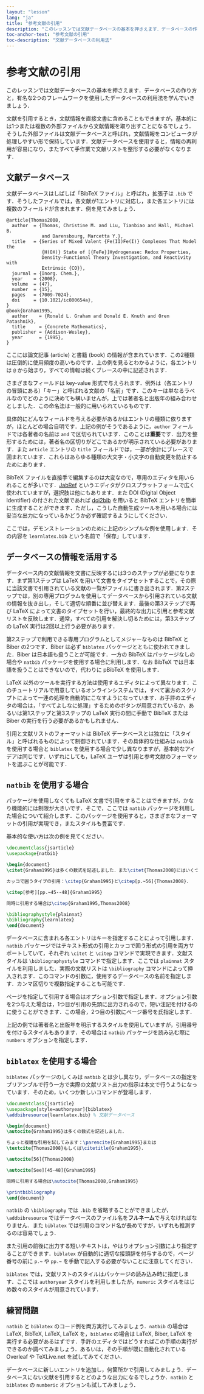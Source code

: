 ```yaml
---
layout: "lesson"
lang: "ja"
title: "参考文献の引用"
description: "このレッスンでは文献データベースの基本を押さえます．データベースの作り方と，有名な2つのフレームワークを使用したデータベースの利用法を学んでいきましょう．"
toc-anchor-text: "参考文献の引用"
toc-description: "文献データベースの利用法"
---
```


# 参考文献の引用

<script>
runlatex.preincludes = {
 "pre1": {
    "pre0": "learnlatex.bib"
   },
 "pre2": {
    "pre0": "learnlatex.bib"
   }
}
</script>

<!-- TODO: 日本語文献の扱いについては language-specific レッスンで扱う -->

<span class="summary">このレッスンでは文献データベースの基本を押さえます．データベースの作り方と，有名な2つのフレームワークを使用したデータベースの利用法を学んでいきましょう．</span>

文献を引用するとき，文献情報を直接文書に含めることもできますが，基本的には1つまたは複数の外部ファイルから文献情報を取り出すことになるでしょう．そうした外部ファイルは文献データベースと呼ばれ，文献情報をコンピュータが処理しやすい形で保持しています．文献データベースを使用すると，情報の再利用が容易になり，またすべて手作業で文献リストを整形する必要がなくなります．

## 文献データベース

文献データベースはしばしば「BibTeX ファイル」と呼ばれ，拡張子は `.bib` です．そうしたファイルでは，各文献が1エントリに対応し，また各エントリには複数のフィールドが含まれます．例を見てみましょう．

<!-- {% raw %} -->
```
@article{Thomas2008,
  author  = {Thomas, Christine M. and Liu, Tianbiao and Hall, Michael B.
             and Darensbourg, Marcetta Y.},
  title   = {Series of Mixed Valent {Fe(II)Fe(I)} Complexes That Model the
             {H(OX)} State of [{FeFe}]Hydrogenase: Redox Properties,
             Density-Functional Theory Investigation, and Reactivity with
             Extrinsic {CO}},
  journal = {Inorg. Chem.},
  year    = {2008},
  volume  = {47},
  number  = {15},
  pages   = {7009-7024},
  doi     = {10.1021/ic800654a},
}
@book{Graham1995,
  author    = {Ronald L. Graham and Donald E. Knuth and Oren Patashnik},
  title     = {Concrete Mathematics},
  publisher = {Addison-Wesley},
  year      = {1995},
}
```
<!-- {% endraw %} -->

ここには論文記事 (article) と書籍 (book) の情報が含まれています．この2種類は圧倒的に使用頻度の高いものです．上の例を見るとわかるように，各エントリは `@` から始まり，すべての情報は続くブレースの中に記述されます．

さまざまなフィールドは key-value 形式で与えられます．例外は（各エントリの冒頭にある）「キー」と呼ばれる文献の「名前」です．このキーは単なるラベルなのでどのように決めても構いませんが，上では著者名と出版年の組み合わせとしました．この命名法は一般的に用いられているものです．

具体的にどんなフィールドを与える必要があるかはエントリの種類に依りますが，ほとんどの場合自明です．上記の例がそうであるように，`author` フィールドでは各著者の名前は `and` で区切られています．このことは**重要**です．出力を整形するためには，著者名の区切りがどこであるかが明示されている必要があります．また `article` エントリの `title` フィールドでは，一部が余計にブレースで囲まれています．これらはあらゆる種類の大文字・小文字の自動変更を防止するためにあります．

BibTeX ファイルを直接手で編集するのは大変なので，専用のエディタを用いられることが多いです．[JabRef](https://www.jabref.org) というエディタがクロスプラットフォームで広く使われていますが，選択肢は他にもあります．また DOI (Digital Object Identifier) の付された文献であれば [doi2bib](https://doi2bib.org) を用いると BibTeX エントリを簡単に生成することができます．ただし，こうした自動生成ツールを用いる場合には妥当な出力になっているかどうか必ず確認するようにしてください．

ここでは，デモンストレーションのために上記のシンプルな例を使用します．その内容を `learnlatex.bib` という名前で「保存」しています．

## データベースの情報を活用する

データベース内の文献情報を文書に反映するには3つのステップが必要になります．まず第1ステップは LaTeX を用いて文書をタイプセットすることで，その際に当該文書で引用されている文献の一覧がファイルに書き出されます．第2ステップでは，別の専用プログラムを使用してデータベースから引用されている文献の情報を抜き出し，そして適切な順番に並び替えます．最後の第3ステップで再び LaTeX によって文書のタイプセットを行い，最終的な出力に引用と参考文献リストを反映します．通常，すべての引用を解決し切るためには，第3ステップの LaTeX 実行は2回以上行う必要があります．

第2ステップで利用できる専用プログラムとしてメジャーなものは BibTeX と Biber の2つです．Biber は必ず `biblatex` パッケージとともに使われてきました．Biber は日本語も扱うことが可能です．一方の BibTeX はパッケージなしの場合や `natbib` パッケージを使用する場合に利用します．なお BibTeX では日本語を扱うことはできないので，代わりに pBibTeX を使用します．

LaTeX 以外のツールを実行する方法は使用するエディタによって異なります．このチュートリアルで用意しているオンラインシステムでは，すべて裏方のスクリプトによって一連の処理を自動的にこなすようになっています．お手許のエディタの場合は，「すべてよしなに処理」するためのボタンが用意されているか，あるいは第1ステップと第3ステップの LaTeX 実行の間に手動で BibTeX または Biber の実行を行う必要があるかもしれません．

引用と文献リストのフォーマットは BibTeX データベースとは独立に「スタイル」と呼ばれるものによって制御されています．その具体的な仕組みは `natbib` を使用する場合と `biblatex` を使用する場合で少し異なりますが，基本的なアイデアは同じです．いずれにしても，LaTeX ユーザは引用と参考文献のフォーマットを選ぶことが可能です．

## `natbib` を使用する場合

パッケージを使用しなくても LaTeX 文書で引用をすることはできますが，かなり機能的には制限が大きいです．そこで，ここでは `natbib` パッケージを利用した場合について紹介します．このパッケージを使用すると，さまざまなフォーマットの引用が実現でき，またスタイルも豊富です．

基本的な使い方は次の例を見てください．

```latex
\documentclass{jsarticle}
\usepackage{natbib}

\begin{document}
\citet{Graham1995}は多くの数式を記述しました．また\citet{Thomas2008}にはいくつか化学式が出てきます．

カッコで囲うタイプの引用：\citep{Graham1995}と\citep[p.~56]{Thomas2008}．

\citep[参考][pp.~45--48]{Graham1995}

同時に引用する場合は\citep{Graham1995,Thomas2008}

\bibliographystyle{plainnat}
\bibliography{learnlatex}
\end{document}
```

データベースに含まれる各エントリはキーを指定することによって引用します．`natbib` パッケージではテキスト形式の引用とカッコで囲う形式の引用を両方サポートしていて，それぞれ `\citet` と `\citep` コマンドで実現できます．文献スタイルは `\bibliographystyle` コマンドで指定します．ここでは `plainnat` スタイルを利用しました．実際の文献リストは `\bibliography` コマンドによって挿入されます．このコマンドの引数に，使用するデータベースの名前を指定します．カンマ区切りで複数指定することも可能です．

ページを指定して引用する場合はオプション引数で指定します．オプション引数を2つ与えた場合は，1つ目が引用の先頭に出力されるので，短い注記を付けるのに使うことができます．この場合，2つ目の引数にページ番号を氏指定します．

上記の例では著者名と出版年を明示するスタイルを使用していますが，引用番号を付けるスタイルもあります．その場合は `natbib` パッケージを読み込む際に `numbers` オプションを指定します．

## `biblatex` を使用する場合

`biblatex` パッケージのしくみは `natbib` とは少し異なり，データベースの指定をプリアンブルで行う一方で実際の文献リスト出力の指示は本文で行うようになっています．そのため，いくつか新しいコマンドが登場します．

```latex
\documentclass{jsarticle}
\usepackage[style=authoryear]{biblatex}
\addbibresource{learnlatex.bib} % 文献データベース

\begin{document}
\autocite{Graham1995}は多くの数式を記述しました．

ちょっと複雑な引用を試してみます：\parencite{Graham1995}または
\textcite{Thomas2008}もしくは\citetitle{Graham1995}．

\autocite[56]{Thomas2008}

\autocite[See][45-48]{Graham1995}

同時に引用する場合は\autocite{Thomas2008,Graham1995}

\printbibliography
\end{document}
```

`natbib` の `\bibliography` では `.bib` を省略することができましたが，`\addbibresource` ではデータベースのファイル名を**フルネーム**で与えなければなりません．また `biblatex` では引用のコマンド名が長めですが，いずれも推測するのは容易でしょう．

また引用の前後に出力する短いテキストは，やはりオプション引数により指定することができます．`biblatex` が自動的に適切な接頭辞を付与するので，ページ番号の前に `p.~` や `pp.~` を手動で記入する必要がないことに注意してください．

`biblatex` では，文献リストのスタイルはパッケージの読み込み時に指定します．ここでは `authoryear` スタイルを利用しましたが，`numeric` スタイルをはじめ数々のスタイルが用意されています．

## 練習問題

`natbib` と `biblatex` のコード例を両方実行してみましょう．`natbib` の場合は LaTeX, BibTeX, LaTeX, LaTeX を，`biblatex` の場合は LaTeX, Biber, LaTeX を実行する必要があるはずです．手許のエディタではどうすればこの手順の実行ができるのか調べてみましょう．あるいは，その手順が既に自動化されている Overleaf や TeXLive.net を試してみてください．

データベースに新しいエントリを追加し，何箇所かで引用してみましょう．データベースにない文献を引用するとどのような出力になるでしょうか．`natbib` と `biblatex` の `numberic` オプションも試してみましょう．
